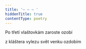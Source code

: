 ```yaml
---
title: '– – – '
hiddenTitle: true
contentType: poetry
---
```


Po třetí vlaštovkám zaroste ozobí

z kláštera vylezu svět venku ozdobím
